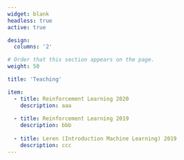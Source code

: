 ```yaml
---
widget: blank
headless: true
active: true

design:
  columns: '2'

# Order that this section appears on the page.
weight: 50

title: 'Teaching'

item:
  - title: Reinforcement Learning 2020
    description: aaa
    
  - title: Reinforcement Learning 2019
    description: bbb
    
  - title: Leren (Introduction Machine Learning) 2019
    description: ccc
---
```

